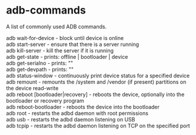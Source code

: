 # adb-commands
A list of commonly used ADB commands.

adb wait-for-device          - block until device is online<br/>
adb start-server             - ensure that there is a server running<br/>
adb kill-server              - kill the server if it is running<br/>
adb get-state                - prints: offline | bootloader | device<br/>
adb get-serialno             - prints: "<serial-number>"<br/>
adb get-devpath              - prints: "<device-path>"<br/>
adb status-window            - continuously print device status for a specified device<br/>
adb remount                  - remounts the /system and /vendor (if present) partitions on the device read-write<br/>
adb reboot [bootloader|recovery] - reboots the device, optionally into the bootloader or recovery program<br/>
adb reboot-bootloader        - reboots the device into the bootloader<br/>
adb root                     - restarts the adbd daemon with root permissions<br/>
adb usb                      - restarts the adbd daemon listening on USB<br/>
adb tcpip <port>             - restarts the adbd daemon listening on TCP on the specified port<br/>
